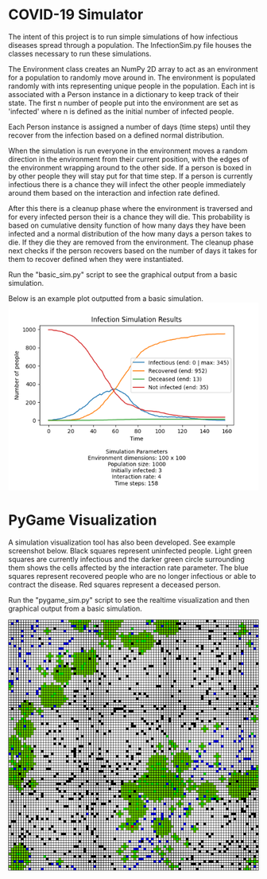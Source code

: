 # COVID-19 Simulator

The intent of this project is to run simple simulations of how infectious
diseases spread through a population. The InfectionSim.py file houses the
classes necessary to run these simulations.

The Environment class creates an NumPy 2D array to act as an environment for
a population to randomly move around in. The environment is populated randomly
with ints representing unique people in the population. Each int is
associated with a Person instance in a dictionary to keep track of their
state. The first n number of people put into the environment are set as
'infected' where n is defined as the initial number of infected people.

Each Person instance is assigned a number of days (time steps) until they
recover from the infection based on a defined normal distribution.

When the simulation is run everyone in the environment moves a random
direction in the environment from their current position, with the edges of
the environment wrapping around to the other side. If a person is boxed in by
other people they will stay put for that time step. If a person is currently
infectious there is a chance they will infect the other people immediately
around them based on the interaction and infection rate defined.

After this there is a cleanup phase where the environment is traversed and for
every infected person their is a chance they will die. This probability is
based on cumulative density function of how many days they have been infected
and a normal distribution of the how many days a person takes to die. If they
die they are removed from the environment. The cleanup phase next checks if
the person recovers based on the number of days it takes for them to recover
defined when they were instantiated.

Run the "basic_sim.py" script to see the graphical output from a basic
simulation.

Below is an example plot outputted from a basic simulation.
![Example Figure](/figures/example_fig.png)

# PyGame Visualization

A simulation visualization tool has also been developed. See example screenshot
below. Black squares represent uninfected people. Light green squares are
currently infectious and the darker green circle surrounding them shows the
cells affected by the interaction rate parameter. The blue squares represent
recovered people who are no longer infectious or able to contract the disease.
Red squares represent a deceased person.

Run the "pygame_sim.py" script to see the realtime visualization and then
graphical output from a basic simulation.

![Example visualization](/figures/pygame_viz.png)
